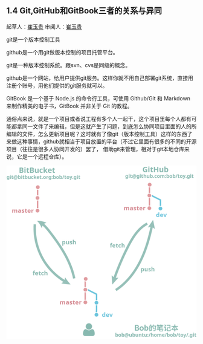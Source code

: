 ## 1.4 Git,GitHub和GitBook三者的关系与异同

起草人：[崔玉贵](mailto:cuiyg14@lzu.edu.cn) 审阅人：[崔玉贵](mailto:cuiyg14@lzu.edu.cn)

git是一个版本控制工具

github是一个用git做版本控制的项目托管平台。

git是一种版本控制系统。跟svn、cvs是同级的概念。

github是一个网站，给用户提供git服务。这样你就不用自己部署git系统，直接用注册个账号，用他们提供的git服务就可以。

GitBook 是一个基于 Node.js 的命令行工具，可使用 Github/Git 和 Markdown 来制作精美的电子书，GitBook 并非关于 Git 的教程。

通俗点来说，就是一个项目或者说工程有多个人一起干，这个项目里每个人都有可能都拿同一文件了来编辑，但是这就产生了问题，到底怎么协同项目里面的人的所编辑的文件，怎么更新项目呢？这时就有了像git（版本控制工具）这样的东西了来做这种事情，github就相当于项目放置的平台（不过它里面有很多的不同的开源项目（往往是很多人协同开发的）罢了， 借助git来管理，相对于git本地仓库来说，它是一个远程仓库）。

![](/assets/images/chp1/4.jpg)
